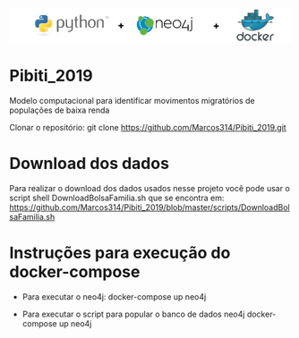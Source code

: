 ![](https://github.com/Marcos314/Pibiti_2019/blob/master/banner%20tcc.jpg)
# Pibiti_2019
Modelo computacional para identificar movimentos migratórios de populações de baixa renda

Clonar o repositório: git clone https://github.com/Marcos314/Pibiti_2019.git

# Download dos dados
Para realizar o download dos dados usados nesse projeto você pode usar o script shell DownloadBolsaFamilia.sh que se encontra em: https://github.com/Marcos314/Pibiti_2019/blob/master/scripts/DownloadBolsaFamilia.sh

# Instruções para execução do docker-compose

- Para executar o neo4j:
  docker-compose up neo4j

- Para executar o script para popular o banco de dados neo4j 
  docker-compose up neo4j
  
